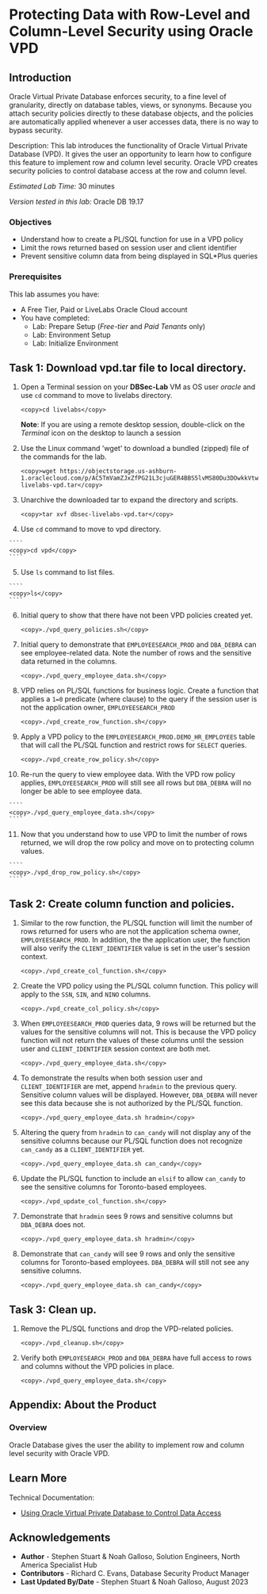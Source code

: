 # Protecting Data with Row-Level and Column-Level Security using Oracle VPD

## Introduction
Oracle Virtual Private Database enforces security, to a fine level of granularity, directly on database tables, views, or synonyms. Because you attach security policies directly to these database objects, and the policies are automatically applied whenever a user accesses data, there is no way to bypass security.

Description: This lab introduces the functionality of Oracle Virtual Private Database (VPD). It gives the user an opportunity to learn how to configure this feature to implement row and column level security. Oracle VPD creates security policies to control database access at the row and column level.

*Estimated Lab Time:* 30 minutes

*Version tested in this lab:* Oracle DB 19.17

### Objectives
- Understand how to create a PL/SQL function for use in a VPD policy
- Limit the rows returned based on session user and client identifier
- Prevent sensitive column data from being displayed in SQL*Plus queries

### Prerequisites

This lab assumes you have:
- A Free Tier, Paid or LiveLabs Oracle Cloud account
- You have completed:
    - Lab: Prepare Setup (*Free-tier* and *Paid Tenants* only)
    - Lab: Environment Setup
    - Lab: Initialize Environment

## Task 1: Download vpd.tar file to local directory.

1.  Open a Terminal session on your **DBSec-Lab** VM as OS user *oracle* and use `cd` command to move to livelabs directory.

    ````
    <copy>cd livelabs</copy>
    ````

    **Note**: If you are using a remote desktop session, double-click on the *Terminal* icon on the desktop to launch a session

2.  Use the Linux command 'wget' to download a bundled (zipped) file of the commands for the lab. 

    ````
    <copy>wget https://objectstorage.us-ashburn-1.oraclecloud.com/p/AC5TmVamZJxZfPG21L3cjuGER4BBS5lvMS80Du3DOwkkVtwoySpGfPIdo4Zf9knM/n/oradbclouducm/b/dbsec_rich/o/dbsec-livelabs-vpd.tar</copy>
    ````

3.  Unarchive the downloaded tar to expand the directory and scripts.

    ````
    <copy>tar xvf dbsec-livelabs-vpd.tar</copy>
    ````

4.   Use `cd` command to move to vpd directory.
    
    ````
    <copy>cd vpd</copy>
    ````

5.   Use `ls` command to list files. 
    
    ````
    <copy>ls</copy>
    ````

6.  Initial query to show that there have not been VPD policies created yet.
    
    ````
    <copy>./vpd_query_policies.sh</copy>
    ````

7.  Initial query to demonstrate that `EMPLOYEESEARCH_PROD` and `DBA_DEBRA` can see employee-related data.  Note the number of rows and the sensitive data returned in the columns.
    
    ````
    <copy>./vpd_query_employee_data.sh</copy>
    ````

8.  VPD relies on PL/SQL functions for business logic. Create a function that applies a `1=0` predicate (where clause) to the query if the session user is not the application owner, `EMPLOYEESEARCH_PROD`
    
    ````
    <copy>./vpd_create_row_function.sh</copy>
    ````

9.  Apply a VPD policy to the `EMPLOYEESEARCH_PROD.DEMO_HR_EMPLOYEES` table that will call the PL/SQL function and restrict rows for `SELECT` queries.
    
    ````
    <copy>./vpd_create_row_policy.sh</copy>
    ````

10.  Re-run the query to view employee data. With the VPD row policy applies, `EMPLOYEESEARCH_PROD` will still see all rows but `DBA_DEBRA` will no longer be able to see employee data.
    
    ````
    <copy>./vpd_query_employee_data.sh</copy>
    ````
11.  Now that you understand how to use VPD to limit the number of rows returned, we will drop the row policy and move on to protecting column values.
    
    ````
    <copy>./vpd_drop_row_policy.sh</copy>
    ````
## Task 2: Create column function and policies. 
1.  Similar to the row function, the PL/SQL function will limit the number of rows returned for users who are not the application schema owner, `EMPLOYEESEARCH_PROD`.  In addition, the the application user, the function will also verify the `CLIENT_IDENTIFIER` value is set in the user's session context. 
    
    ````
    <copy>./vpd_create_col_function.sh</copy>
    ````

2.  Create the VPD policy using the PL/SQL column function. This policy will apply to the `SSN`, `SIN`, and `NINO` columns.
    
    ````
    <copy>./vpd_create_col_policy.sh</copy>
    ````

3.  When `EMPLOYEESEARCH_PROD` queries data, 9 rows will be returned but the values for the sensitive columns will not. This is because the VPD policy function will not return the values of these columns until the session user and `CLIENT_IDENTIFIER` session context are both met.
    
    ````
    <copy>./vpd_query_employee_data.sh</copy>
    ````

4.  To demonstrate the results when both session user and `CLIENT_IDENTIFIER` are met, append `hradmin` to the previous query. Sensitive column values will be displayed. However, `DBA_DEBRA` will never see this data because she is not authorized by the PL/SQL function.
    
    ````
    <copy>./vpd_query_employee_data.sh hradmin</copy>
    ````

5.  Altering the query from `hradmin` to `can_candy` will not display any of the sensitive columns because our PL/SQL function does not recognize `can_candy` as a `CLIENT_IDENTIFIER` yet.
    
    ````
    <copy>./vpd_query_employee_data.sh can_candy</copy>
    ````

6.  Update the PL/SQL function to include an `elsif` to allow `can_candy` to see the sensitive columns for Toronto-based employees.
    
    ````
    <copy>./vpd_update_col_function.sh</copy>
    ````

7.  Demonstrate that `hradmin` sees 9 rows and sensitive columns but `DBA_DEBRA` does not.
    
    ````
    <copy>./vpd_query_employee_data.sh hradmin</copy>
    ````

8.  Demonstrate that `can_candy` will see 9 rows and only the sensitive columns for Toronto-based employees.  `DBA_DEBRA` will still not see any sensitive columns.
    
    ````
    <copy>./vpd_query_employee_data.sh can_candy</copy>
    ````
## Task 3: Clean up. 

1.  Remove the PL/SQL functions and drop the VPD-related policies.
    
    ````
    <copy>./vpd_cleanup.sh</copy>
    ````

2.  Verify both `EMPLOYESEARCH_PROD` and `DBA_DEBRA` have full access to rows and columns without the VPD policies in place.
    
    ````
    <copy>./vpd_query_employee_data.sh</copy>
    ````
## **Appendix**: About the Product
### **Overview**

Oracle Database gives the user the ability to implement row and column level security with Oracle VPD. 

## Learn More
Technical Documentation:
- [Using Oracle Virtual Private Database to Control Data Access](https://docs.oracle.com/en/database/oracle/oracle-database/21/dbseg/using-oracle-vpd-to-control-data-access.html#GUID-06022729-9210-4895-BF04-6177713C65A7)

## Acknowledgements
- **Author** - Stephen Stuart & Noah Galloso, Solution Engineers, North America Specialist Hub
- **Contributors** - Richard C. Evans, Database Security Product Manager 
- **Last Updated By/Date** - Stephen Stuart & Noah Galloso, August 2023
